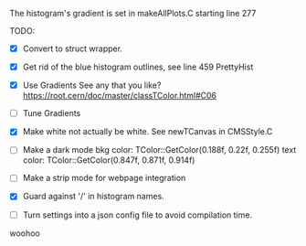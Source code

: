The histogram's gradient is set in makeAllPlots.C starting line 277

TODO: 
- [x] Convert to struct wrapper.
- [x] Get rid of the blue histogram outlines, see line 459 PrettyHist
- [x] Use Gradients
    See any that you like? https://root.cern/doc/master/classTColor.html#C06
- [ ] Tune Gradients
- [x] Make white not actually be white. See newTCanvas in CMSStyle.C
- [ ] Make a dark mode
    bkg color: TColor::GetColor(0.188f, 0.22f, 0.255f)
    text color: TColor::GetColor(0.847f, 0.871f, 0.914f)
- [ ] Make a strip mode for webpage integration
- [x] Guard against '/' in histogram names.
- [ ] Turn settings into a json config file to avoid compilation time.


woohoo
